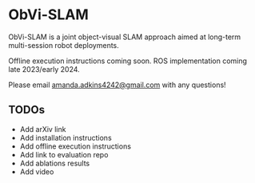 # ObVi-SLAM
ObVi-SLAM is a joint object-visual SLAM approach aimed at long-term multi-session robot deployments. 

Offline execution instructions coming soon. 
ROS implementation coming late 2023/early 2024. 

Please email amanda.adkins4242@gmail.com with any questions! 


## TODOs
- Add arXiv link
- Add installation instructions
- Add offline execution instructions
- Add link to evaluation repo
- Add ablations results
- Add video

